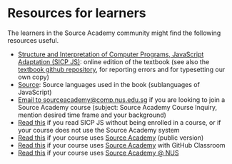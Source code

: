 # Resources for learners

The learners in the Source Academy community might find the following resources useful.

- [Structure and Interpretation of Computer Programs, JavaScript Adaptation (SICP JS)](https://source-academy.github.io/sicp/): online edition of the textbook (see also the [textbook github repository](https://github.com/source-academy/sicp), for reporting errors and for typesetting our own copy)
- [Source](https://source-academy.github.io/source/): Source languages used in the book (sublanguages of JavaScript)
- [Email to sourceacademy@comp.nus.edu.sg](mailto:sourceacademy@comp.nus.edu.sg?subject=Source%20Academy%20Course%20Inquiry) if you are looking to join a Source Academy course (subject: Source Academy Course Inquiry, mention desired time frame and your background)
- [Read this](../package/README.md) if you read SICP JS without being enrolled in a course, or if your course does not use the Source Academy system
- [Read this](../vanilla/README.md) if your course uses [Source Academy](https://source-academy.github.io/) (public version)
- [Read this](github/README.md) if your course uses [Source Academy](https://source-academy.github.io/) with GitHub Classroom
- [Read this](nus/README.md) if your course uses [Source Academy @ NUS](https://sourceacademy.nus.edu.sg/)
